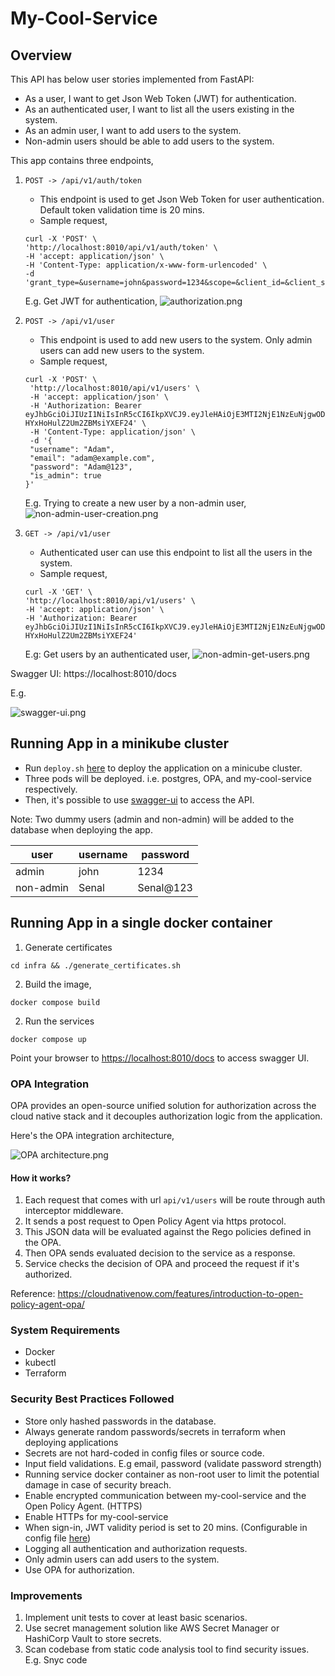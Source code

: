 # My-Cool-Service 

Overview
---------
This API has below user stories implemented from FastAPI:

* As a user, I want to get Json Web Token (JWT) for authentication.
* As an authenticated user, I want to list all the users existing in the system.
* As an admin user, I want to add users to the system.
* Non-admin users should be able to add users to the system.

This app contains three endpoints,
1. `POST -> /api/v1/auth/token`
   * This endpoint is used to get Json Web Token for user authentication. Default token validation time is 20 mins.
   * Sample request,
    ```
    curl -X 'POST' \
    'http://localhost:8010/api/v1/auth/token' \
    -H 'accept: application/json' \
    -H 'Content-Type: application/x-www-form-urlencoded' \
    -d 'grant_type=&username=john&password=1234&scope=&client_id=&client_secret='
    ```
    E.g. Get JWT for authentication,
   ![authorization.png](static%2Fauthorization.png)

2. `POST -> /api/v1/user`
   * This endpoint is used to add new users to the system. Only admin users can add new users to the system.
   * Sample request,
    ``` 
   curl -X 'POST' \
     'http://localhost:8010/api/v1/users' \
     -H 'accept: application/json' \
     -H 'Authorization: Bearer eyJhbGciOiJIUzI1NiIsInR5cCI6IkpXVCJ9.eyJleHAiOjE3MTI2NjE1NzEuNjgwODQ2LCJpZCI6MiwidXNlcm5hbWUiOiJTZW5hbCIsImlzX2FkbWluIjpmYWxzZX0.8IjI2EAD9vPThrBe47-HYxHoHulZ2Um2ZBMsiYXEF24' \
     -H 'Content-Type: application/json' \
     -d '{
     "username": "Adam",
     "email": "adam@example.com",
     "password": "Adam@123",
     "is_admin": true
   }'
    ```
   
   E.g. Trying to create a new user by a non-admin user,
     ![non-admin-user-creation.png](static%2Fnon-admin-user-creation.png)


3. `GET -> /api/v1/user`
   * Authenticated user can use this endpoint to list all the users in the system.
   * Sample request,
    ```
   curl -X 'GET' \
   'http://localhost:8010/api/v1/users' \
   -H 'accept: application/json' \
   -H 'Authorization: Bearer eyJhbGciOiJIUzI1NiIsInR5cCI6IkpXVCJ9.eyJleHAiOjE3MTI2NjE1NzEuNjgwODQ2LCJpZCI6MiwidXNlcm5hbWUiOiJTZW5hbCIsImlzX2FkbWluIjpmYWxzZX0.8IjI2EAD9vPThrBe47-HYxHoHulZ2Um2ZBMsiYXEF24'
    ```
   E.g: Get users by an authenticated user,
      ![non-admin-get-users.png](static%2Fnon-admin-get-users.png)

Swagger UI: https://localhost:8010/docs

E.g.

![swagger-ui.png](static%2Fswagger-ui.png)

## Running App in a minikube cluster
* Run `deploy.sh` [here](./infra/deploy.sh) to deploy the application on a minicube cluster. 
* Three pods will be deployed. i.e. postgres, OPA, and my-cool-service respectively.
* Then, it's possible to use [swagger-ui](https://localhost:8010/docs) to access the API.

Note: Two dummy users (admin and non-admin) will be added to the database when deploying the app.

| user     | username| password |
|----------|---------|----------|
| admin    | john    | 1234     |
| non-admin| Senal   |Senal@123 |

## Running App in a single docker container

1. Generate certificates
```shell
cd infra && ./generate_certificates.sh
```

2. Build the image,
```shell
docker compose build
```

2. Run the services
```shell
docker compose up
```

Point your browser to [https://localhost:8010/docs](http://localhost:8010/docs) to access swagger UI.

### OPA Integration
OPA provides an open-source unified solution for authorization across the cloud native stack and it decouples authorization logic from the application.

Here's the OPA integration architecture,

![OPA architecture.png](static%2FOPA%20architecture.png)
#### How it works?
1. Each request that comes with url `api/v1/users` will be route through auth interceptor middleware.
2. It sends a post request to Open Policy Agent via https protocol. 
3. This JSON data will be evaluated against the Rego policies defined in the OPA.
4. Then OPA sends evaluated decision to the service as a response. 
5. Service checks the decision of OPA and proceed the request if it's authorized.

Reference: https://cloudnativenow.com/features/introduction-to-open-policy-agent-opa/

### System Requirements
* Docker
* kubectl
* Terraform

### Security Best Practices Followed
* Store only hashed passwords in the database. 
* Always generate random passwords/secrets in terraform when deploying applications
* Secrets are not hard-coded in config files or source code.
* Input field validations. E.g email, password (validate password strength)
* Running service docker container as non-root user to limit the potential damage in case of security breach.
* Enable encrypted communication between my-cool-service and the Open Policy Agent. (HTTPS)
* Enable HTTPs for my-cool-service
* When sign-in, JWT validity period is set to 20 mins. (Configurable in config file [here](./resources/config.ini))
* Logging all authentication and authorization requests.
* Only admin users can add users to the system.
* Use OPA for authorization.

### Improvements
1. Implement unit tests to cover at least basic scenarios.
2. Use secret management solution like AWS Secret Manager or HashiCorp Vault to store secrets.
3. Scan codebase from static code analysis tool to find security issues. E.g. Snyc code
